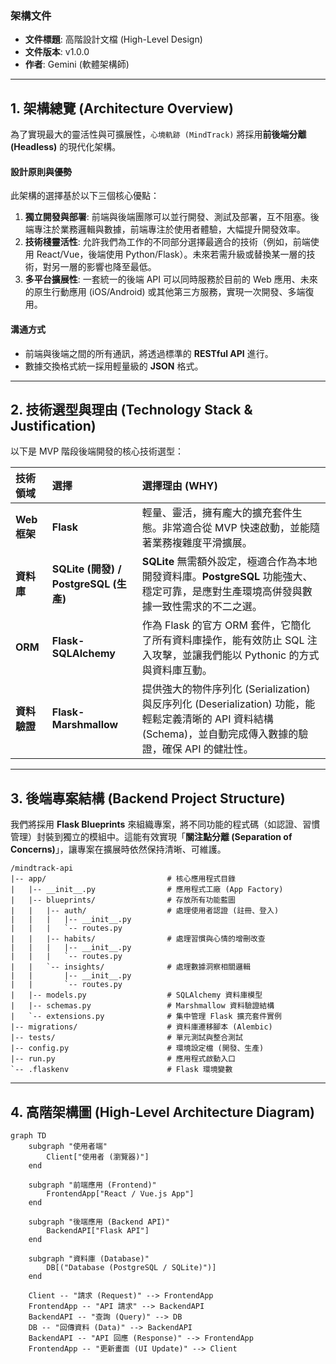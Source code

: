 ### 架構文件
- **文件標題**: 高階設計文檔 (High-Level Design)
- **文件版本**: v1.0.0
- **作者**: Gemini (軟體架構師)

---

## 1. 架構總覽 (Architecture Overview)

為了實現最大的靈活性與可擴展性，`心境軌跡 (MindTrack)` 將採用**前後端分離 (Headless)** 的現代化架構。

#### 設計原則與優勢

此架構的選擇基於以下三個核心優點：

1.  **獨立開發與部署**: 前端與後端團隊可以並行開發、測試及部署，互不阻塞。後端專注於業務邏輯與數據，前端專注於使用者體驗，大幅提升開發效率。
2.  **技術棧靈活性**: 允許我們為工作的不同部分選擇最適合的技術（例如，前端使用 React/Vue，後端使用 Python/Flask）。未來若需升級或替換某一層的技術，對另一層的影響也降至最低。
3.  **多平台擴展性**: 一套統一的後端 API 可以同時服務於目前的 Web 應用、未來的原生行動應用 (iOS/Android) 或其他第三方服務，實現一次開發、多端復用。

#### 溝通方式

-   前端與後端之間的所有通訊，將透過標準的 **RESTful API** 進行。
-   數據交換格式統一採用輕量級的 **JSON** 格式。

---

## 2. 技術選型與理由 (Technology Stack & Justification)

以下是 MVP 階段後端開發的核心技術選型：

| 技術領域     | 選擇                                  | 選擇理由 (WHY)                                                                                                                                                |
| :----------- | :------------------------------------ | :------------------------------------------------------------------------------------------------------------------------------------------------------------ |
| **Web 框架** | **Flask**                             | 輕量、靈活，擁有龐大的擴充套件生態。非常適合從 MVP 快速啟動，並能隨著業務複雜度平滑擴展。                                                                     |
| **資料庫**   | **SQLite (開發) / PostgreSQL (生產)** | **SQLite** 無需額外設定，極適合作為本地開發資料庫。**PostgreSQL** 功能強大、穩定可靠，是應對生產環境高併發與數據一致性需求的不二之選。                        |
| **ORM**      | **Flask-SQLAlchemy**                  | 作為 Flask 的官方 ORM 套件，它簡化了所有資料庫操作，能有效防止 SQL 注入攻擊，並讓我們能以 Pythonic 的方式與資料庫互動。                                       |
| **資料驗證** | **Flask-Marshmallow**                 | 提供強大的物件序列化 (Serialization) 與反序列化 (Deserialization) 功能，能輕鬆定義清晰的 API 資料結構 (Schema)，並自動完成傳入數據的驗證，確保 API 的健壯性。 |

---

## 3. 後端專案結構 (Backend Project Structure)

我們將採用 **Flask Blueprints** 來組織專案，將不同功能的程式碼（如認證、習慣管理）封裝到獨立的模組中。這能有效實現「**關注點分離 (Separation of Concerns)**」，讓專案在擴展時依然保持清晰、可維護。

```
/mindtrack-api
|-- app/                           # 核心應用程式目錄
|   |-- __init__.py                # 應用程式工廠 (App Factory)
|   |-- blueprints/                # 存放所有功能藍圖
|   |   |-- auth/                  # 處理使用者認證 (註冊、登入)
|   |   |   |-- __init__.py
|   |   |   `-- routes.py
|   |   |-- habits/                # 處理習慣與心情的增刪改查
|   |   |   |-- __init__.py
|   |   |   `-- routes.py
|   |   `-- insights/              # 處理數據洞察相關邏輯
|   |       |-- __init__.py
|   |       `-- routes.py
|   |-- models.py                  # SQLAlchemy 資料庫模型
|   |-- schemas.py                 # Marshmallow 資料驗證結構
|   `-- extensions.py              # 集中管理 Flask 擴充套件實例
|-- migrations/                    # 資料庫遷移腳本 (Alembic)
|-- tests/                         # 單元測試與整合測試
|-- config.py                      # 環境設定檔 (開發、生產)
|-- run.py                         # 應用程式啟動入口
`-- .flaskenv                      # Flask 環境變數
```

---

## 4. 高階架構圖 (High-Level Architecture Diagram)

```mermaid
graph TD
    subgraph "使用者端"
        Client["使用者 (瀏覽器)"]
    end

    subgraph "前端應用 (Frontend)"
        FrontendApp["React / Vue.js App"]
    end

    subgraph "後端應用 (Backend API)"
        BackendAPI["Flask API"]
    end
    
    subgraph "資料庫 (Database)"
        DB[("Database (PostgreSQL / SQLite)")]
    end

    Client -- "請求 (Request)" --> FrontendApp
    FrontendApp -- "API 請求" --> BackendAPI
    BackendAPI -- "查詢 (Query)" --> DB
    DB -- "回傳資料 (Data)" --> BackendAPI
    BackendAPI -- "API 回應 (Response)" --> FrontendApp
    FrontendApp -- "更新畫面 (UI Update)" --> Client
```

